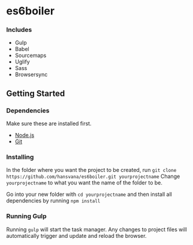 # es6boiler

### Includes

* Gulp
* Babel
* Sourcemaps
* Uglify
* Sass
* Browsersync

## Getting Started

### Dependencies
Make sure these are installed first.

* [Node.js](http://nodejs.org)
* [Git](https://git-scm.com/book/en/v2/Getting-Started-Installing-Git)

### Installing

In the folder where you want the project to be created, run
`git clone https://github.com/hansvana/es6boiler.git yourprojectname`
Change `yourprojectname` to what you want the name of the folder to be.

Go into your new folder with `cd yourprojectname` and then install all 
dependencies by running `npm install`

### Running Gulp

Running `gulp` will start the task manager. Any changes to project files 
will automatically trigger and update and reload the browser.
